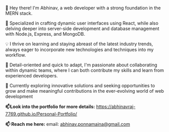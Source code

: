 👋 Hey there! I'm Abhinav, a web developer with a strong foundation in the MERN stack.

🚀 Specialized in crafting dynamic user interfaces using React, while also delving deeper into server-side development and database management with Node.js, Express, and MongoDB.

💡 I thrive on learning and staying abreast of the latest industry trends, always eager to incorporate new technologies and techniques into my workflow.

🌟 Detail-oriented and quick to adapt, I'm passionate about collaborating within dynamic teams, where I can both contribute my skills and learn from experienced developers.

🔭 Currently exploring innovative solutions and seeking opportunities to grow and make meaningful contributions in the ever-evolving world of web development

**📫Look into the portfolio for more details:** https://abhinavraj-7769.github.io/Personal-Portfolio/

**📫 Reach me here:**
 email: abhinav.ponnamaina@gmail.com


<!---
AbhinavRaj-7769/AbhinavRaj-7769 is a ✨ special ✨ repository because its `README.md` (this file) appears on your GitHub profile.
You can click the Preview link to take a look at your changes.
--->

